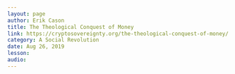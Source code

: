 ```yaml
---
layout: page
author: Erik Cason
title: The Theological Conquest of Money
link: https://cryptosovereignty.org/the-theological-conquest-of-money/
category: A Social Revolution
date: Aug 26, 2019
lesson: 
audio: 
---
```

